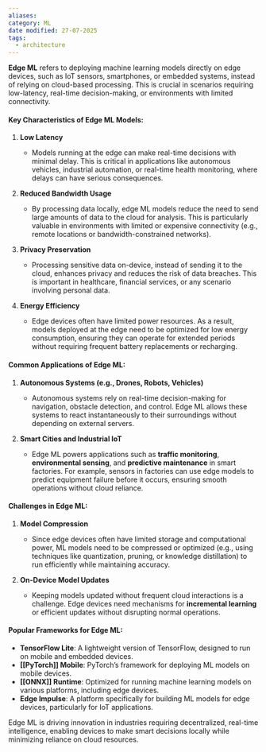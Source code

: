 ```yaml
---
aliases: 
category: ML
date modified: 27-07-2025
tags:
  - architecture
---
```

**Edge ML** refers to deploying machine learning models directly on edge devices, such as IoT sensors, smartphones, or embedded systems, instead of relying on cloud-based processing. This is crucial in scenarios requiring low-latency, real-time decision-making, or environments with limited connectivity.

#### Key Characteristics of Edge ML Models:

1. **Low Latency**
   - Models running at the edge can make real-time decisions with minimal delay. This is critical in applications like autonomous vehicles, industrial automation, or real-time health monitoring, where delays can have serious consequences.

2. **Reduced Bandwidth Usage**
   - By processing data locally, edge ML models reduce the need to send large amounts of data to the cloud for analysis. This is particularly valuable in environments with limited or expensive connectivity (e.g., remote locations or bandwidth-constrained networks).
   
3. **Privacy Preservation**
   - Processing sensitive data on-device, instead of sending it to the cloud, enhances privacy and reduces the risk of data breaches. This is important in healthcare, financial services, or any scenario involving personal data.

4. **Energy Efficiency**
   - Edge devices often have limited power resources. As a result, models deployed at the edge need to be optimized for low energy consumption, ensuring they can operate for extended periods without requiring frequent battery replacements or recharging.

#### Common Applications of Edge ML:
   
1. **Autonomous Systems (e.g., Drones, Robots, Vehicles)**
   - Autonomous systems rely on real-time decision-making for navigation, obstacle detection, and control. Edge ML allows these systems to react instantaneously to their surroundings without depending on external servers.

3. **Smart Cities and Industrial IoT**
   - Edge ML powers applications such as **traffic monitoring**, **environmental sensing**, and **predictive maintenance** in smart factories. For example, sensors in factories can use edge models to predict equipment failure before it occurs, ensuring smooth operations without cloud reliance.

#### Challenges in Edge ML:

1. **Model Compression**
   - Since edge devices often have limited storage and computational power, ML models need to be compressed or optimized (e.g., using techniques like quantization, pruning, or knowledge distillation) to run efficiently while maintaining accuracy.

2. **On-Device Model Updates**
   - Keeping models updated without frequent cloud interactions is a challenge. Edge devices need mechanisms for **incremental learning** or efficient updates without disrupting normal operations.
#### Popular Frameworks for Edge ML:

- **TensorFlow Lite**: A lightweight version of TensorFlow, designed to run on mobile and embedded devices.
- **[[PyTorch]] Mobile**: PyTorch’s framework for deploying ML models on mobile devices.
- **[[ONNX]] Runtime**: Optimized for running machine learning models on various platforms, including edge devices.
- **Edge Impulse**: A platform specifically for building ML models for edge devices, particularly for IoT applications.

Edge ML is driving innovation in industries requiring decentralized, real-time intelligence, enabling devices to make smart decisions locally while minimizing reliance on cloud resources.